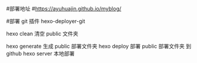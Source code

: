 #部署地址 #https://ayuhuajin.github.io/myblog/

#部署 git 插件
hexo-deployer-git

hexo clean 清空 public 文件夹

hexo generate 生成 public 部署文件夹
hexo deploy 部署 public 部署文件夹 到 github
hexo server 本地部署
